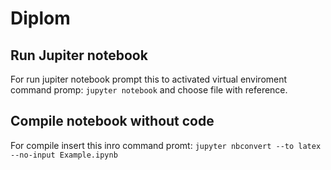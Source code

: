 # Diplom

## Run Jupiter notebook

For run jupiter notebook prompt this to activated virtual enviroment command promp:
`jupyter notebook` and choose file with reference.

## Compile notebook without code

For compile insert this inro command promt:
`jupyter nbconvert --to latex --no-input Example.ipynb`
